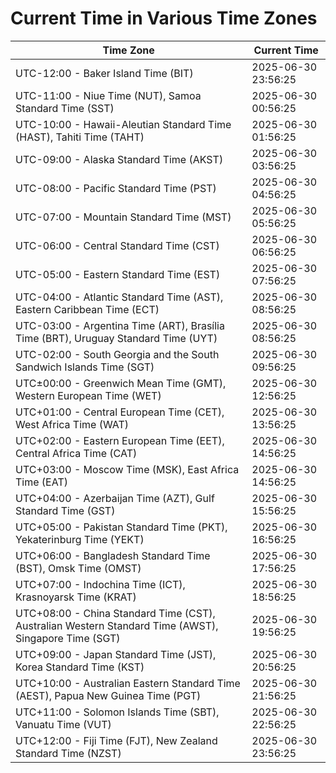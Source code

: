 # Current Time in Various Time Zones

| Time Zone | Current Time |
|-----------|--------------|
| UTC-12:00 - Baker Island Time (BIT) | 2025-06-30 23:56:25 |
| UTC-11:00 - Niue Time (NUT), Samoa Standard Time (SST) | 2025-06-30 00:56:25 |
| UTC-10:00 - Hawaii-Aleutian Standard Time (HAST), Tahiti Time (TAHT) | 2025-06-30 01:56:25 |
| UTC-09:00 - Alaska Standard Time (AKST) | 2025-06-30 03:56:25 |
| UTC-08:00 - Pacific Standard Time (PST) | 2025-06-30 04:56:25 |
| UTC-07:00 - Mountain Standard Time (MST) | 2025-06-30 05:56:25 |
| UTC-06:00 - Central Standard Time (CST) | 2025-06-30 06:56:25 |
| UTC-05:00 - Eastern Standard Time (EST) | 2025-06-30 07:56:25 |
| UTC-04:00 - Atlantic Standard Time (AST), Eastern Caribbean Time (ECT) | 2025-06-30 08:56:25 |
| UTC-03:00 - Argentina Time (ART), Brasília Time (BRT), Uruguay Standard Time (UYT) | 2025-06-30 08:56:25 |
| UTC-02:00 - South Georgia and the South Sandwich Islands Time (SGT) | 2025-06-30 09:56:25 |
| UTC±00:00 - Greenwich Mean Time (GMT), Western European Time (WET) | 2025-06-30 12:56:25 |
| UTC+01:00 - Central European Time (CET), West Africa Time (WAT) | 2025-06-30 13:56:25 |
| UTC+02:00 - Eastern European Time (EET), Central Africa Time (CAT) | 2025-06-30 14:56:25 |
| UTC+03:00 - Moscow Time (MSK), East Africa Time (EAT) | 2025-06-30 14:56:25 |
| UTC+04:00 - Azerbaijan Time (AZT), Gulf Standard Time (GST) | 2025-06-30 15:56:25 |
| UTC+05:00 - Pakistan Standard Time (PKT), Yekaterinburg Time (YEKT) | 2025-06-30 16:56:25 |
| UTC+06:00 - Bangladesh Standard Time (BST), Omsk Time (OMST) | 2025-06-30 17:56:25 |
| UTC+07:00 - Indochina Time (ICT), Krasnoyarsk Time (KRAT) | 2025-06-30 18:56:25 |
| UTC+08:00 - China Standard Time (CST), Australian Western Standard Time (AWST), Singapore Time (SGT) | 2025-06-30 19:56:25 |
| UTC+09:00 - Japan Standard Time (JST), Korea Standard Time (KST) | 2025-06-30 20:56:25 |
| UTC+10:00 - Australian Eastern Standard Time (AEST), Papua New Guinea Time (PGT) | 2025-06-30 21:56:25 |
| UTC+11:00 - Solomon Islands Time (SBT), Vanuatu Time (VUT) | 2025-06-30 22:56:25 |
| UTC+12:00 - Fiji Time (FJT), New Zealand Standard Time (NZST) | 2025-06-30 23:56:25 |
